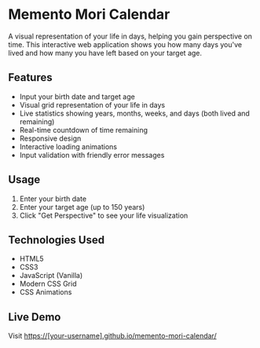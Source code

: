 # Memento Mori Calendar

A visual representation of your life in days, helping you gain perspective on time. This interactive web application shows you how many days you've lived and how many you have left based on your target age.

## Features

- Input your birth date and target age
- Visual grid representation of your life in days
- Live statistics showing years, months, weeks, and days (both lived and remaining)
- Real-time countdown of time remaining
- Responsive design
- Interactive loading animations
- Input validation with friendly error messages

## Usage

1. Enter your birth date
2. Enter your target age (up to 150 years)
3. Click "Get Perspective" to see your life visualization

## Technologies Used

- HTML5
- CSS3
- JavaScript (Vanilla)
- Modern CSS Grid
- CSS Animations

## Live Demo

Visit [https://[your-username].github.io/memento-mori-calendar/](https://[your-username].github.io/memento-mori-calendar/) 
